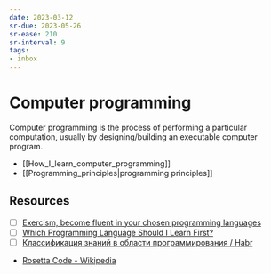 ```yaml
---
date: 2023-03-12
sr-due: 2023-05-26
sr-ease: 210
sr-interval: 9
tags:
- inbox
---
```


# Computer programming

Computer programming is the process of performing a particular computation,
usually by designing/building an executable computer program.

- [[How_I_learn_computer_programming]]
- [[Programming_principles|programming principles]]

## Resources

- [ ] [Exercism, become fluent in your chosen programming languages](https://exercism.org/tracks)
- [ ] [Which Programming Language Should I Learn First?](https://carlcheo.com/startcoding)
- [ ] [Классификация знаний в области программирования / Habr](https://habr.com/en/articles/249983/)
- [Rosetta Code - Wikipedia](https://en.wikipedia.org/wiki/Rosetta_Code)

